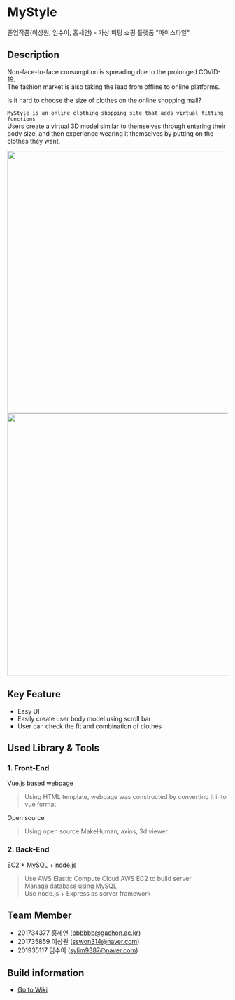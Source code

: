# MyStyle
졸업작품(이상원, 임수이, 홍세연) - 가상 피팅 쇼핑 플랫폼 "마이스타일"

## Description

Non-face-to-face consumption is spreading due to the prolonged COVID-19. <br>
The fashion market is also taking the lead from offline to online platforms.

Is it hard to choose the size of clothes on the online shopping mall? 

`MyStyle is an online clothing shopping site that adds virtual fitting functions`<br>
Users create a virtual 3D model similar to themselves through entering their body size, and then experience wearing it themselves by putting on the clothes they want.

<div>
  <img src="https://user-images.githubusercontent.com/76082792/166139682-c44c4154-de93-4fec-a8a6-d6fbd4ac59d3.gif" width="800" height="600"/>
  <img src="https://user-images.githubusercontent.com/76082792/166139696-07b26aba-4acc-443a-b955-ca70e5b01b13.gif" width="800" height="600"/>
</div>


## Key Feature
* Easy UI
* Easily create user body model using scroll bar
* User can check the fit and combination of clothes


## Used Library & Tools
### 1. Front-End
  Vue.js based webpage
  > Using HTML template, webpage was constructed by converting it into vue format

  Open source
  > Using open source MakeHuman, axios, 3d viewer

### 2. Back-End
  EC2 + MySQL + node.js
  > Use AWS Elastic Compute Cloud AWS EC2 to build server <br>
  > Manage database using MySQL <br>
  > Use node.js + Express as server framework <br>


## Team Member
* 201734377 홍세연 (bbbbbb@gachon.ac.kr)
* 201735859 이상원 (sswon314@naver.com)
* 201935117 임수이 (sylim9387@naver.com)


## Build information
* [Go to Wiki](https://github.com/sswon314/MyStyle/wiki)
